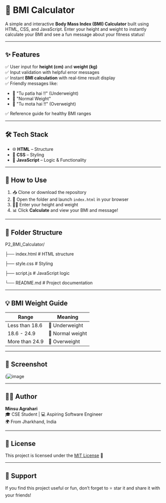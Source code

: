 # 🧮 BMI Calculator

A simple and interactive **Body Mass Index (BMI) Calculator** built using HTML, CSS, and JavaScript. Enter your height and weight to instantly calculate your BMI and see a fun message about your fitness status!

---

## ✨ Features

✅ User input for **height (cm)** and **weight (kg)**  
✅ Input validation with helpful error messages  
✅ Instant **BMI calculation** with real-time result display  
✅ Friendly messages like:
- 🦴 "Tu patla hai !!" (Underweight)
- 💪 "Normal Weight"
- 🍔 "Tu mota hai !!" (Overweight)

✅ Reference guide for healthy BMI ranges

---

## 🛠️ Tech Stack

- 🌐 **HTML** – Structure  
- 🎨 **CSS** – Styling  
- 🧠 **JavaScript** – Logic & Functionality

---

## 🚀 How to Use

1. 📥 Clone or download the repository  
2. 📂 Open the folder and launch `index.html` in your browser  
3. 🧑‍💻 Enter your height and weight  
4. 📊 Click **Calculate** and view your BMI and message!

---

## 📂 Folder Structure

P2_BMI_Calculator/

├── index.html # HTML structure

├── style.css # Styling

├── script.js # JavaScript logic

└── README.md # Project documentation


---

## 💡 BMI Weight Guide

| Range | Meaning |
|-------|---------|
| Less than 18.6 | 🦴 Underweight |
| 18.6 - 24.9 | 💪 Normal weight |
| More than 24.9 | 🍔 Overweight |

---

## 📸 Screenshot

(![image](https://github.com/user-attachments/assets/e49989e8-86ce-4804-94be-9d4014a739be)


---

## 👨‍💻 Author

**Minsu Agrahari**  
🎓 CSE Student | 💻 Aspiring Software Engineer  
🌍 From Jharkhand, India

---

## 📄 License

This project is licensed under the [MIT License](LICENSE) 📃

---

## 🙌 Support

If you find this project useful or fun, don’t forget to ⭐ star it and share it with your friends!
